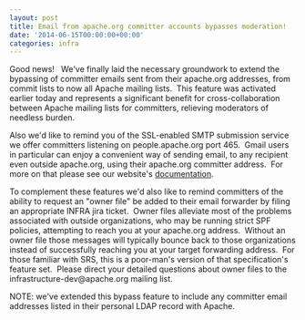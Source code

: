 ```yaml
---
layout: post
title: Email from apache.org committer accounts bypasses moderation!
date: '2014-06-15T00:00:00+00:00'
categories: infra
---
```

<p>Good news! &nbsp; We've finally laid the necessary groundwork to extend the bypassing of committer emails sent from their apache.org addresses, from commit lists to now all Apache mailing lists. &nbsp;This feature was activated earlier today and represents a significant benefit for cross-collaboration between Apache mailing lists for committers, relieving moderators of needless burden.</p> 
  <p>Also we'd like to remind you of the SSL-enabled SMTP submission service we offer committers listening on people.apache.org port 465. &nbsp;Gmail users in particular can enjoy a convenient way of sending email, to any recipient even outside apache.org, using their apache.org committer address. &nbsp;For more on that please see our website's <a href="http://www.apache.org/dev/user-email.html#via-smtp-based-mail-submission-service-recommended">documentation</a>.</p> 
  <p>To complement these features we'd also like to remind committers of the ability to request an &quot;owner file&quot; be added to their email forwarder by filing an appropriate INFRA jira ticket. &nbsp;Owner files alleviate most of the problems associated with outside organizations, who may be running strict SPF policies, attempting to reach you at your apache.org address. &nbsp;Without an owner file those messages will typically bounce back to those organizations instead of successfully reaching you at your target forwarding address. &nbsp;For those familiar with SRS, this is a poor-man's version of that specification's feature set. &nbsp;Please direct your detailed questions about owner files to the infrastructure-dev@apache.org mailing list.</p> 
  <p>NOTE: we've extended this bypass feature to include any committer email addresses listed in their personal LDAP record with Apache.</p>
